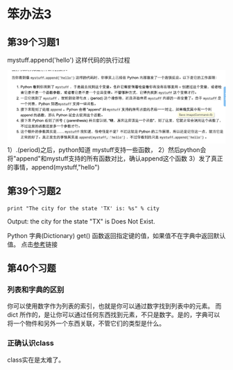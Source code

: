 # 笨办法3


## 第39个习题1


mystuff.append('hello') 这样代码的执行过程

![](mystuff.png)
1）.(period)之后，python知道 mystuff支持一些函数，
2）然后python会将"append"和mystuff支持的所有函数对比，确认append这个函数
3）发了真正的事情，append(mystuff,"hello")



## 第39个习题2

```city = cities.get('TX', 'Does Not Exist')
print "The city for the state 'TX' is: %s" % city
```
Output: the city for the state "TX" is Does Not Exist.

Python 字典(Dictionary) get() 函数返回指定键的值，如果值不在字典中返回默认值。
点击[参考](http://www.runoob.com/python/att-dictionary-get.html)链接



## 第40个习题


### 列表和字典的区别

你可以使用数字作为列表的索引，也就是你可以通过数字找到列表中的元素。
而 dict 所作的，是让你可以通过任何东西找到元素，不只是数字。是的，字典可以将一个物件和另外一个东西关联，不管它们的类型是什么。



### 正确认识class

class实在是太难了。










